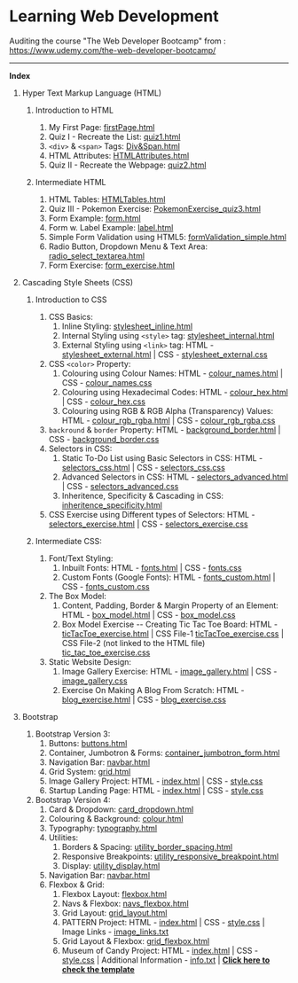 # Learning Web Development
Auditing the course "The Web Developer Bootcamp" from : https://www.udemy.com/the-web-developer-bootcamp/

<hr/>

**Index**
1. Hyper Text Markup Language (HTML)
   1. Introduction to HTML
      1. My First Page: [firstPage.html](https://github.com/Ch-sriram/Learning-WebDev/blob/master/Introduction%20to%20HTML/firstPage.html)
      2. Quiz I - Recreate the List: [quiz1.html](https://github.com/Ch-sriram/Learning-WebDev/blob/master/Introduction%20to%20HTML/quiz1.html)
      3. <code>&lt;div&gt;</code> & <code>&lt;span&gt;</code> Tags: [Div&Span.html](https://github.com/Ch-sriram/Learning-WebDev/blob/master/Introduction%20to%20HTML/Div&Span.html)
      4. HTML Attributes: [HTMLAttributes.html](https://github.com/Ch-sriram/Learning-WebDev/blob/master/Introduction%20to%20HTML/HTMLAttributes.html)
      5. Quiz II - Recreate the Webpage: [quiz2.html](https://github.com/Ch-sriram/Learning-WebDev/blob/master/Introduction%20to%20HTML/quiz2.html)

   2. Intermediate HTML
      1. HTML Tables: [HTMLTables.html](https://github.com/Ch-sriram/Learning-WebDev/blob/master/Intermediate%20HTML/HTMLTables.html)
      2. Quiz III - Pokemon Exercise: [PokemonExercise_quiz3.html](https://github.com/Ch-sriram/Learning-WebDev/blob/master/Intermediate%20HTML/PokemonExercise_quiz3.html)
      3. Form Example: [form.html](https://github.com/Ch-sriram/Learning-WebDev/blob/master/Intermediate%20HTML/form.html)
      4. Form w. Label Example: [label.html](https://github.com/Ch-sriram/Learning-WebDev/blob/master/Intermediate%20HTML/label.html)
      5. Simple Form Validation using HTML5: [formValidation_simple.html](https://github.com/Ch-sriram/Learning-WebDev/blob/master/Intermediate%20HTML/formValidation_simple.html)
      6. Radio Button, Dropdown Menu & Text Area: [radio_select_textarea.html](https://github.com/Ch-sriram/Learning-WebDev/blob/master/Intermediate%20HTML/radio_select_textarea.html)
      7. Form Exercise: [form_exercise.html](https://github.com/Ch-sriram/Learning-WebDev/blob/master/Intermediate%20HTML/form_exercise.html)

2. Cascading Style Sheets (CSS)
   1. Introduction to CSS
      1. CSS Basics:
         1. Inline Styling: [stylesheet_inline.html](https://github.com/Ch-sriram/Learning-WebDev/blob/master/Introduction%20to%20CSS/stylesheet_inline.html)
         2. Internal Styling using <code>&lt;style&gt;</code> tag: [stylesheet_internal.html](https://github.com/Ch-sriram/Learning-WebDev/blob/master/Introduction%20to%20CSS/stylesheet_internal.html)
         3. External Styling using <code>&lt;link&gt;</code> tag: HTML - [stylesheet_external.html](https://github.com/Ch-sriram/Learning-WebDev/blob/master/Introduction%20to%20CSS/stylesheet_external.html) | CSS - [stylesheet_external.css](https://github.com/Ch-sriram/Learning-WebDev/blob/master/Introduction%20to%20CSS/css/stylesheet_external.css)
      2. CSS <code>&lt;color&gt;</code> Property:
         1. Colouring using Colour Names: HTML - [colour_names.html](https://github.com/Ch-sriram/Learning-WebDev/blob/master/Introduction%20to%20CSS/colour_names.html) | CSS - [colour_names.css](https://github.com/Ch-sriram/Learning-WebDev/blob/master/Introduction%20to%20CSS/css/colour_names.css)
         2. Colouring using Hexadecimal Codes: HTML - [colour_hex.html](https://github.com/Ch-sriram/Learning-WebDev/blob/master/Introduction%20to%20CSS/colour_hex.html) | CSS - [colour_hex.css](https://github.com/Ch-sriram/Learning-WebDev/blob/master/Introduction%20to%20CSS/css/colour_hex.css)
         3. Colouring using RGB & RGB Alpha (Transparency) Values: HTML - [colour_rgb_rgba.html](https://github.com/Ch-sriram/Learning-WebDev/blob/master/Introduction%20to%20CSS/colour_rgb_rgba.html) | CSS - [colour_rgb_rgba.css](https://github.com/Ch-sriram/Learning-WebDev/blob/master/Introduction%20to%20CSS/css/colour_rgb_rgba.css)
      3. <code>backround</code> & <code>border</code> Property: HTML - [background_border.html](https://github.com/Ch-sriram/Learning-WebDev/blob/master/Introduction%20to%20CSS/background_border.html) | CSS - [background_border.css](https://github.com/Ch-sriram/Learning-WebDev/blob/master/Introduction%20to%20CSS/css/background_border.css)
      4. Selectors in CSS:
         1. Static To-Do List using Basic Selectors in CSS: HTML - [selectors_css.html](https://github.com/Ch-sriram/Learning-WebDev/blob/master/Introduction%20to%20CSS/selectors_css.html) | CSS - [selectors_css.css](https://github.com/Ch-sriram/Learning-WebDev/blob/master/Introduction%20to%20CSS/css/selectors_css.css)
         2. Advanced Selectors in CSS: HTML - [selectors_advanced.html](https://github.com/Ch-sriram/Learning-WebDev/blob/master/Introduction%20to%20CSS/selectors_advanced.html) | CSS - [selectors_advanced.css](https://github.com/Ch-sriram/Learning-WebDev/blob/master/Introduction%20to%20CSS/css/selectors_advanced.css)
         3. Inheritence, Specificity & Cascading in CSS: [inheritence_specificity.html](https://github.com/Ch-sriram/Learning-WebDev/blob/master/Introduction%20to%20CSS/inheritence_specificity.html)
      5. CSS Exercise using Different types of Selectors: HTML - [selectors_exercise.html](https://github.com/Ch-sriram/Learning-WebDev/blob/master/Introduction%20to%20CSS/selectors_exercise.html) | CSS - [selectors_exercise.css](https://github.com/Ch-sriram/Learning-WebDev/blob/master/Introduction%20to%20CSS/css/selectors_exercise.css)
      
   2. Intermediate CSS:
      1. Font/Text Styling:
         1. Inbuilt Fonts: HTML - [fonts.html](https://github.com/Ch-sriram/Learning-WebDev/blob/master/Intermediate%20CSS/fonts.html) | CSS - [fonts.css](https://github.com/Ch-sriram/Learning-WebDev/blob/master/Intermediate%20CSS/css/fonts.css)
         2. Custom Fonts (Google Fonts): HTML - [fonts_custom.html](https://github.com/Ch-sriram/Learning-WebDev/blob/master/Intermediate%20CSS/fonts_custom.html) | CSS - [fonts_custom.css](https://github.com/Ch-sriram/Learning-WebDev/blob/master/Intermediate%20CSS/css/fonts_custom.css)
      2. The Box Model:
         1. Content, Padding, Border & Margin Property of an Element: HTML - [box_model.html](https://github.com/Ch-sriram/Learning-WebDev/blob/master/Intermediate%20CSS/box_model.html) | CSS - [box_model.css](https://github.com/Ch-sriram/Learning-WebDev/blob/master/Intermediate%20CSS/css/box_model.css)
         2. Box Model Exercise -- Creating Tic Tac Toe Board: HTML - [ticTacToe_exercise.html](https://github.com/Ch-sriram/Learning-WebDev/blob/master/Intermediate%20CSS/ticTacToe_exercise.html) | CSS File-1 [ticTacToe_exercise.css](https://github.com/Ch-sriram/Learning-WebDev/blob/master/Intermediate%20CSS/css/ticTacToe_exercise.css) | CSS File-2 (not linked to the HTML file) [tic_tac_toe_exercise.css](https://github.com/Ch-sriram/Learning-WebDev/blob/master/Intermediate%20CSS/css/tic_tac_toe_exercise.css)
      3. Static Website Design:
         1. Image Gallery Exercise: HTML - [image_gallery.html](https://github.com/Ch-sriram/Learning-WebDev/blob/master/Intermediate%20CSS/image_gallery.html) | CSS - [image_gallery.css](https://github.com/Ch-sriram/Learning-WebDev/blob/master/Intermediate%20CSS/css/image_gallery.css)
         2. Exercise On Making A Blog From Scratch: HTML - [blog_exercise.html](https://github.com/Ch-sriram/Learning-WebDev/blob/master/Intermediate%20CSS/blog_exercise.html) | CSS - [blog_exercise.css](https://github.com/Ch-sriram/Learning-WebDev/blob/master/Intermediate%20CSS/css/blog_exercise.css)
   
3. Bootstrap
   1. Bootstrap Version 3:
      1. Buttons: [buttons.html](https://github.com/Ch-sriram/Learning-WebDev/blob/master/Bootstrap/Bootstrap3/buttons.html)
      2. Container, Jumbotron & Forms: [container_jumbotron_form.html](https://github.com/Ch-sriram/Learning-WebDev/blob/master/Bootstrap/Bootstrap3/container_jumbotron_form.html)
      3. Navigation Bar: [navbar.html](https://github.com/Ch-sriram/Learning-WebDev/blob/master/Bootstrap/Bootstrap3/navbar.html)
      4. Grid System: [grid.html](https://github.com/Ch-sriram/Learning-WebDev/blob/master/Bootstrap/Bootstrap3/grid.html)
      5. Image Gallery Project: HTML - [index.html](https://github.com/Ch-sriram/Learning-WebDev/blob/master/Bootstrap/Bootstrap3/ImageGalleryProject/index.html) | CSS - [style.css](https://github.com/Ch-sriram/Learning-WebDev/blob/master/Bootstrap/Bootstrap3/ImageGalleryProject/css/style.css)
      6. Startup Landing Page: HTML - [index.html](https://github.com/Ch-sriram/Learning-WebDev/tree/master/Bootstrap/Bootstrap3/StartupLandingPage/index.html) | CSS - [style.css](https://github.com/Ch-sriram/Learning-WebDev/tree/master/Bootstrap/Bootstrap3/StartupLandingPage/css/style.css)
   2. Bootstrap Version 4:
      1. Card & Dropdown: [card_dropdown.html](https://github.com/Ch-sriram/Learning-WebDev/blob/master/Bootstrap/Bootstrap4/card_dropdown.html)
      2. Colouring & Background: [colour.html](https://github.com/Ch-sriram/Learning-WebDev/blob/master/Bootstrap/Bootstrap4/colour.html)
      3. Typography: [typography.html](https://github.com/Ch-sriram/Learning-WebDev/blob/master/Bootstrap/Bootstrap4/typography.html)
      4. Utilities:
         1. Borders & Spacing: [utility_border_spacing.html](https://github.com/Ch-sriram/Learning-WebDev/blob/master/Bootstrap/Bootstrap4/utility_border_spacing.html)
         2. Responsive Breakpoints: [utility_responsive_breakpoint.html](https://github.com/Ch-sriram/Learning-WebDev/blob/master/Bootstrap/Bootstrap4/utility_responsive_breakpoint.html)
         3. Display: [utility_display.html](https://github.com/Ch-sriram/Learning-WebDev/blob/master/Bootstrap/Bootstrap4/utility_display.html)
      5. Navigation Bar: [navbar.html](https://github.com/Ch-sriram/Learning-WebDev/blob/master/Bootstrap/Bootstrap4/navbar.html)
      6. Flexbox & Grid:
         1. Flexbox Layout: [flexbox.html](https://github.com/Ch-sriram/Learning-WebDev/blob/master/Bootstrap/Bootstrap4/flexbox.html)
         2. Navs & Flexbox: [navs_flexbox.html](https://github.com/Ch-sriram/Learning-WebDev/blob/master/Bootstrap/Bootstrap4/navs_flexbox.html)
         3. Grid Layout: [grid_layout.html](https://github.com/Ch-sriram/Learning-WebDev/blob/master/Bootstrap/Bootstrap4/grid_layout.html)
         4. PATTERN Project: HTML - [index.html](https://github.com/Ch-sriram/Learning-WebDev/blob/master/Bootstrap/Bootstrap4/PatternProject/index.html) | CSS - [style.css](https://github.com/Ch-sriram/Learning-WebDev/blob/master/Bootstrap/Bootstrap4/PatternProject/css/style.css) | Image Links - [image_links.txt](https://github.com/Ch-sriram/Learning-WebDev/blob/master/Bootstrap/Bootstrap4/PatternProject/img.txt)
         5. Grid Layout & Flexbox: [grid_flexbox.html](https://github.com/Ch-sriram/Learning-WebDev/blob/master/Bootstrap/Bootstrap4/grid_flexbox.html)
         6. Museum of Candy Project: HTML - [index.html](https://github.com/Ch-sriram/Learning-WebDev/blob/master/Bootstrap/Bootstrap4/MuseumOfCandyProject/index.html) | CSS - [style.css](https://github.com/Ch-sriram/Learning-WebDev/blob/master/Bootstrap/Bootstrap4/MuseumOfCandyProject/css/style.css) | Additional Information - [info.txt](https://github.com/Ch-sriram/Learning-WebDev/blob/master/Bootstrap/Bootstrap4/MuseumOfCandyProject/assets/info.txt) | <strong>[Click here to check the template](https://museum-of-candy.chsriram.repl.co/)<strong>